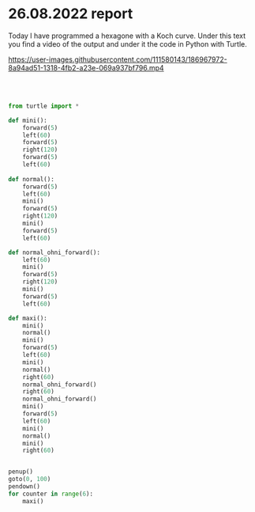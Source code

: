 # 26.08.2022 report

Today I have programmed a hexagone with a Koch curve. Under this text you find a video of the output and under it the code in Python with Turtle.

https://user-images.githubusercontent.com/111580143/186967972-8a94ad51-1318-4fb2-a23e-069a937bf796.mp4

<br><br/>

```py
from turtle import *

def mini():
    forward(5)
    left(60)
    forward(5)
    right(120)
    forward(5)
    left(60)
    
def normal():
    forward(5)
    left(60)
    mini()
    forward(5)
    right(120)
    mini()
    forward(5)
    left(60)

def normal_ohni_forward():
    left(60)
    mini()
    forward(5)
    right(120)
    mini()
    forward(5)
    left(60)

def maxi():
    mini()
    normal()
    mini()
    forward(5)
    left(60)
    mini()
    normal()
    right(60)
    normal_ohni_forward()
    right(60)
    normal_ohni_forward()
    mini()
    forward(5)
    left(60)
    mini()
    normal()
    mini()
    right(60)


penup()
goto(0, 100)
pendown()
for counter in range(6):
    maxi()
    
```
